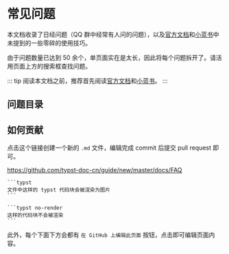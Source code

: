 # 常见问题

本文档收录了日经问题（QQ 群中经常有人问的问题），以及[官方文档](https://typst.app/docs/reference/)和[小蓝书](https://typst-doc-cn.github.io/tutorial/)中未提到的一些零碎的使用技巧。

由于问题数量已达到 50 余个，单页面实在是太长，因此将每个问题拆开了。请活用页面上方的搜索框查找问题。

::: tip
阅读本文档之前，推荐首先阅读[官方文档](https://typst.app/docs/reference/)和[小蓝书](https://typst-doc-cn.github.io/tutorial/)。
:::

## 问题目录

<FAQList />

## 如何贡献

点击这个链接创建一个新的 `.md` 文件，编辑完成 commit 后提交 pull request 即可。

https://github.com/typst-doc-cn/guide/new/master/docs/FAQ

````
```typst
文件中这样的 typst 代码块会被渲染为图片
```

```typst no-render
这样的代码块不会被渲染
```
````

此外，每个下面下方会都有 `在 GitHub 上编辑此页面` 按钮，点击即可编辑页面内容。
